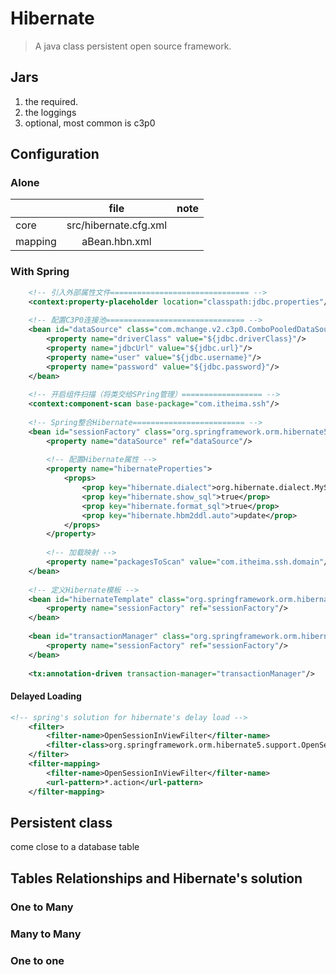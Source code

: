 # Hibernate

> A java class persistent open source framework.

## Jars

1. the required.
2. the loggings
3. optional, most common is c3p0

## Configuration

### Alone

|         |         file          | note |
| ------- | :-------------------: | ---- |
| core    | src/hibernate.cfg.xml |      |
| mapping |     aBean.hbn.xml     |      |

### With Spring

```xml
	<!-- 引入外部属性文件=============================== -->
	<context:property-placeholder location="classpath:jdbc.properties"/>
	
	<!-- 配置C3P0连接池=============================== -->
	<bean id="dataSource" class="com.mchange.v2.c3p0.ComboPooledDataSource">
		<property name="driverClass" value="${jdbc.driverClass}"/>
		<property name="jdbcUrl" value="${jdbc.url}"/>
		<property name="user" value="${jdbc.username}"/>
		<property name="password" value="${jdbc.password}"/>
	</bean>
	
	<!-- 开启组件扫描（将类交给SPring管理）================== -->
	<context:component-scan base-package="com.itheima.ssh"/>
	
	<!-- Spring整合Hibernate========================= -->
	<bean id="sessionFactory" class="org.springframework.orm.hibernate5.LocalSessionFactoryBean">
		<property name="dataSource" ref="dataSource"/>
		
		<!-- 配置Hibernate属性 -->
		<property name="hibernateProperties">
			<props>
				<prop key="hibernate.dialect">org.hibernate.dialect.MySQLDialect</prop>
				<prop key="hibernate.show_sql">true</prop>
				<prop key="hibernate.format_sql">true</prop>
				<prop key="hibernate.hbm2ddl.auto">update</prop>
			</props>
		</property>
		
		<!-- 加载映射 -->
		<property name="packagesToScan" value="com.itheima.ssh.domain"/>
	</bean>
	
	<!-- 定义Hibernate模板 -->
	<bean id="hibernateTemplate" class="org.springframework.orm.hibernate5.HibernateTemplate">
		<property name="sessionFactory" ref="sessionFactory"/>
	</bean>
	
	<bean id="transactionManager" class="org.springframework.orm.hibernate5.HibernateTransactionManager">
		<property name="sessionFactory" ref="sessionFactory"/>
	</bean>
	
	<tx:annotation-driven transaction-manager="transactionManager"/>
```

#### Delayed Loading

```xml
<!-- spring's solution for hibernate's delay load -->
    <filter>
        <filter-name>OpenSessionInViewFilter</filter-name>
        <filter-class>org.springframework.orm.hibernate5.support.OpenSessionInViewFilter</filter-class>
    </filter>
    <filter-mapping>
        <filter-name>OpenSessionInViewFilter</filter-name>
        <url-pattern>*.action</url-pattern>
    </filter-mapping>
```





## Persistent class

come close to a database table

## Tables Relationships and Hibernate's solution

### One to Many

### Many to Many

### One to one






